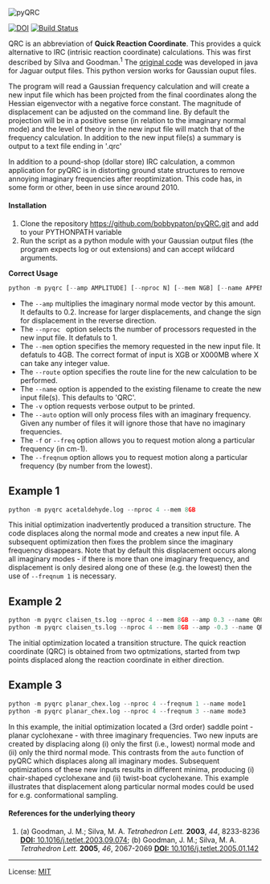 ![pyQRC](pyQRC_banner.png)

[![DOI](https://zenodo.org/badge/138228684.svg)](https://zenodo.org/badge/latestdoi/138228684)
[![Build Status](https://travis-ci.org/bobbypaton/pyQRC.svg?branch=master)](https://travis-ci.org/bobbypaton/pyQRC)

QRC is an abbreviation of **Quick Reaction Coordinate**. This provides a quick alternative to IRC (intrisic reaction coordinate) calculations. This was first described by Silva and Goodman.<sup>1</sup> The [original code](http://www-jmg.ch.cam.ac.uk/software/QRC/) was developed in java for Jaguar output files. This python version works for Gaussian ouput files.

The program will read a Gaussian frequency calculation and will create a new input file which has been projcted from the final coordinates along the Hessian eigenvector with a negative force constant. The magnitude of displacement can be adjusted on the command line. By default the projection will be in a positive sense (in relation to the imaginary normal mode) and the level of theory in the new input file will match that of the frequency calculation. In addition to the new input file(s) a summary is output to a text file ending in '.qrc'

In addition to a pound-shop (dollar store) IRC calculation, a common application for pyQRC is in distorting ground state structures to remove annoying imaginary frequencies after reoptimization. This code has, in some form or other, been in use since around 2010.

#### Installation
1. Clone the repository https://github.com/bobbypaton/pyQRC.git and add to your PYTHONPATH variable
2. Run the script as a python module with your Gaussian output files (the program expects log or out extensions) and can accept wildcard arguments.

**Correct Usage**

```python
python -m pyqrc [--amp AMPLITUDE] [--nproc N] [--mem NGB] [--name APPEND] [--route 'B3LYP/6-31G*'] [-v] [--auto] [--freqnum INT] <gaussian_output_file(s)>
```

*	The `--amp` multiplies the imaginary normal mode vector by this amount. It defaults to 0.2. Increase for larger displacements, and change the sign for displacement in the reverse direction.
*	The `--nproc ` option selects the number of processors requested in the new input file. It defatuls to 1.
*	The `--mem` option specifies the memory requested in the new input file. It defatuls to 4GB. The correct format of input is XGB or X000MB where X can take any integer value.
*	The `--route` option specifies the route line for the new calculation to be performed.
*	The `--name` option is appended to the existing filename to create the new input file(s). This defaults to 'QRC'.
*	The `-v` option requests verbose output to be printed.
*	The `--auto` option will only process files with an imaginary frequency. Given any number of files it will ignore those that have no imaginary frequencies.
* The `-f` or `--freq` option allows you to request motion along a particular frequency (in cm-1).
* The `--freqnum` option allows you to request motion along a particular frequency (by number from the lowest).
 
## Example 1

```python
python -m pyqrc acetaldehyde.log --nproc 4 --mem 8GB
```

This initial optimization inadvertently produced a transition structure. The code displaces along the normal mode and creates a new input file. A subsequent optimization then fixes the problem since the imaginary frequency disappears. Note that by default this displacement occurs along all imaginary modes - if there is more than one imaginary frequency, and displacement is only desired along one of these (e.g. the lowest) then the use of `--freqnum 1` is necessary.


## Example 2

```python
python -m pyqrc claisen_ts.log --nproc 4 --mem 8GB --amp 0.3 --name QRCF
python -m pyqrc claisen_ts.log --nproc 4 --mem 8GB --amp -0.3 --name QRCR
```

The initial optimization located a transition structure. The quick reaction coordinate (QRC) is obtained from two optmizations, started from twp points displaced along the reaction coordinate in either direction.


## Example 3

```python
python -m pyqrc planar_chex.log --nproc 4 --freqnum 1 --name mode1
python -m pyqrc planar_chex.log --nproc 4 --freqnum 3 --name mode3
```

In this example, the initial optimization located a (3rd order) saddle point - planar cyclohexane - with three imaginary frequencies. Two new inputs are created by displacing along (i) only the first (i.e., lowest) normal mode and (ii) only the third normal mode. This contrasts from the `auto` function of pyQRC which displaces along all imaginary modes. Subsequent optimizations of these new inputs results in different minima, producing (i) chair-shaped cyclohexane and (ii) twist-boat cyclohexane. This example illustrates that displacement along particular normal modes could be used for e.g. conformational sampling.


#### References for the underlying theory
1. (a) Goodman, J. M.; Silva, M. A. *Tetrahedron Lett.* **2003**, *44*, 8233-8236 [**DOI:** 10.1016/j.tetlet.2003.09.074](http://dx.doi.org/10.1016/j.tetlet.2003.09.074); (b) Goodman, J. M.; Silva, M. A. *Tetrahedron Lett.* **2005**, *46*, 2067-2069 [**DOI:** 10.1016/j.tetlet.2005.01.142](http://dx.doi.org/10.1016/j.tetlet.2005.01.142)

---
License: [MIT](https://opensource.org/licenses/MIT)
